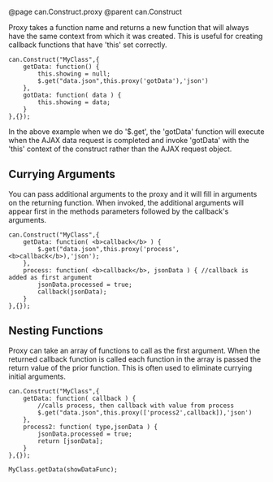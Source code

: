 @page can.Construct.proxy
@parent can.Construct

Proxy takes a function name and returns a new function that
will always have the same context from which it was created.
This is useful for creating callback functions that have 'this' 
set correctly.

	can.Construct("MyClass",{
		getData: function() {
			this.showing = null;
			$.get("data.json",this.proxy('gotData'),'json')
		},
		gotData: function( data ) {
			this.showing = data;
		}
	},{});
	
In the above example when we do '$.get', the 'gotData' function
will execute when the AJAX data request is completed and
invoke 'gotData' with the 'this' context of the construct rather
than the AJAX request object.

## Currying Arguments

You can pass additional arguments to the proxy and it will 
fill in arguments on the returning function.  When invoked,
the additional arguments will appear first in the methods
parameters followed by the callback's arguments.

	can.Construct("MyClass",{
		getData: function( <b>callback</b> ) {
			$.get("data.json",this.proxy('process',<b>callback</b>),'json');
		},
		process: function( <b>callback</b>, jsonData ) { //callback is added as first argument
			jsonData.processed = true;
			callback(jsonData);
		}
	},{});
	
## 	Nesting Functions

Proxy can take an array of functions to call as 
the first argument.  When the returned callback function
is called each function in the array is passed the return 
value of the prior function.  This is often used
to eliminate currying initial arguments.

	can.Construct("MyClass",{
		getData: function( callback ) {
			//calls process, then callback with value from process
			$.get("data.json",this.proxy(['process2',callback]),'json') 
		},
		process2: function( type,jsonData ) {
			jsonData.processed = true;
			return [jsonData];
		}
	},{});
	
	MyClass.getData(showDataFunc);
